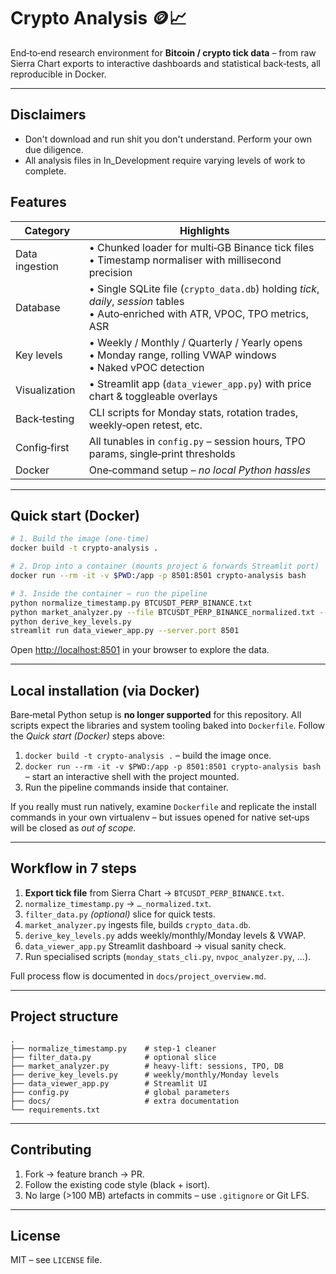 # Crypto Analysis 🪙📈

End‑to‑end research environment for **Bitcoin / crypto tick data** – from
raw Sierra Chart exports to interactive dashboards and statistical
back‑tests, all reproducible in Docker.

---
## Disclaimers

- Don't download and run shit you don't understand. Perform your own due diligence.
- All analysis files in In_Development require varying levels of work to complete.

## Features

| Category | Highlights |
| -------- | ---------- |
| Data ingestion | • Chunked loader for multi‑GB Binance tick files<br>• Timestamp normaliser with millisecond precision |
| Database | • Single SQLite file (`crypto_data.db`) holding *tick*, *daily*, *session* tables<br>• Auto‑enriched with ATR, VPOC, TPO metrics, ASR |
| Key levels | • Weekly / Monthly / Quarterly / Yearly opens<br>• Monday range, rolling VWAP windows<br>• Naked vPOC detection |
| Visualization | • Streamlit app (`data_viewer_app.py`) with price chart & toggleable overlays |
| Back‑testing | CLI scripts for Monday stats, rotation trades, weekly‑open retest, etc. |
| Config‑first | All tunables in `config.py` – session hours, TPO params, single‑print thresholds |
| Docker | One‑command setup – *no local Python hassles* |

---

## Quick start (Docker)

```bash
# 1. Build the image (one‑time)
docker build -t crypto-analysis .

# 2. Drop into a container (mounts project & forwards Streamlit port)
docker run --rm -it -v $PWD:/app -p 8501:8501 crypto-analysis bash

# 3. Inside the container – run the pipeline
python normalize_timestamp.py BTCUSDT_PERP_BINANCE.txt
python market_analyzer.py --file BTCUSDT_PERP_BINANCE_normalized.txt --rebuild
python derive_key_levels.py
streamlit run data_viewer_app.py --server.port 8501
```
Open <http://localhost:8501> in your browser to explore the data.

---

## Local installation (via Docker)

Bare‑metal Python setup is **no longer supported** for this repository.
All scripts expect the libraries and system tooling baked into
`Dockerfile`.  Follow the *Quick start (Docker)* steps above:

1. `docker build -t crypto-analysis .`  – build the image once.
2. `docker run --rm -it -v $PWD:/app -p 8501:8501 crypto-analysis bash` –
   start an interactive shell with the project mounted.
3. Run the pipeline commands inside that container.

If you really must run natively, examine `Dockerfile` and replicate the
install commands in your own virtualenv – but issues opened for native
set‑ups will be closed as *out of scope.*

---

## Workflow in 7 steps

1. **Export tick file** from Sierra Chart → `BTCUSDT_PERP_BINANCE.txt`.
2. `normalize_timestamp.py` → `…_normalized.txt`.
3. `filter_data.py` *(optional)* slice for quick tests.
4. `market_analyzer.py` ingests file, builds `crypto_data.db`.
5. `derive_key_levels.py` adds weekly/monthly/Monday levels & VWAP.
6. `data_viewer_app.py` Streamlit dashboard → visual sanity check.
7. Run specialised scripts (`monday_stats_cli.py`, `nvpoc_analyzer.py`, …).

Full process flow is documented in `docs/project_overview.md`.

---

## Project structure

```
.
├── normalize_timestamp.py    # step‑1 cleaner
├── filter_data.py            # optional slice
├── market_analyzer.py        # heavy‑lift: sessions, TPO, DB
├── derive_key_levels.py      # weekly/monthly/Monday levels
├── data_viewer_app.py        # Streamlit UI
├── config.py                 # global parameters
├── docs/                     # extra documentation
└── requirements.txt
```

---

## Contributing

1. Fork → feature branch → PR.
2. Follow the existing code style (black + isort).
3. No large (>100 MB) artefacts in commits – use `.gitignore` or Git LFS.

---

## License

MIT – see `LICENSE` file. 

